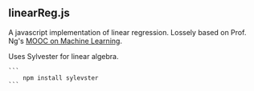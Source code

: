 ## linearReg.js

A javascript implementation of linear regression. Lossely based on Prof. Ng's [MOOC on Machine Learning](http://coursera.org/course/machlearning).

Uses Sylvester for linear algebra.

    ```
        npm install sylevster
    ```
    
